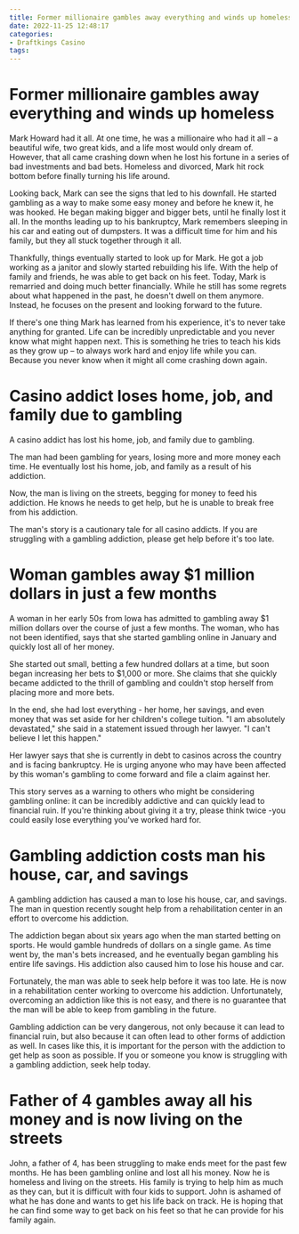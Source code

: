 ```yaml
---
title: Former millionaire gambles away everything and winds up homeless
date: 2022-11-25 12:48:17
categories:
- Draftkings Casino
tags:
---
```



#  Former millionaire gambles away everything and winds up homeless

Mark Howard had it all. At one time, he was a millionaire who had it all – a beautiful wife, two great kids, and a life most would only dream of. However, that all came crashing down when he lost his fortune in a series of bad investments and bad bets. Homeless and divorced, Mark hit rock bottom before finally turning his life around.

Looking back, Mark can see the signs that led to his downfall. He started gambling as a way to make some easy money and before he knew it, he was hooked. He began making bigger and bigger bets, until he finally lost it all. In the months leading up to his bankruptcy, Mark remembers sleeping in his car and eating out of dumpsters. It was a difficult time for him and his family, but they all stuck together through it all.

Thankfully, things eventually started to look up for Mark. He got a job working as a janitor and slowly started rebuilding his life. With the help of family and friends, he was able to get back on his feet. Today, Mark is remarried and doing much better financially. While he still has some regrets about what happened in the past, he doesn't dwell on them anymore. Instead, he focuses on the present and looking forward to the future.

If there's one thing Mark has learned from his experience, it's to never take anything for granted. Life can be incredibly unpredictable and you never know what might happen next. This is something he tries to teach his kids as they grow up – to always work hard and enjoy life while you can. Because you never know when it might all come crashing down again.

#  Casino addict loses home, job, and family due to gambling

A casino addict has lost his home, job, and family due to gambling.

The man had been gambling for years, losing more and more money each time. He eventually lost his home, job, and family as a result of his addiction.

Now, the man is living on the streets, begging for money to feed his addiction. He knows he needs to get help, but he is unable to break free from his addiction.

The man's story is a cautionary tale for all casino addicts. If you are struggling with a gambling addiction, please get help before it's too late.

#  Woman gambles away $1 million dollars in just a few months

A woman in her early 50s from Iowa has admitted to gambling away $1 million dollars over the course of just a few months. The woman, who has not been identified, says that she started gambling online in January and quickly lost all of her money.

She started out small, betting a few hundred dollars at a time, but soon began increasing her bets to $1,000 or more. She claims that she quickly became addicted to the thrill of gambling and couldn't stop herself from placing more and more bets.

In the end, she had lost everything - her home, her savings, and even money that was set aside for her children's college tuition. "I am absolutely devastated," she said in a statement issued through her lawyer. "I can't believe I let this happen."

Her lawyer says that she is currently in debt to casinos across the country and is facing bankruptcy. He is urging anyone who may have been affected by this woman's gambling to come forward and file a claim against her.

This story serves as a warning to others who might be considering gambling online: it can be incredibly addictive and can quickly lead to financial ruin. If you're thinking about giving it a try, please think twice -you could easily lose everything you've worked hard for.

#  Gambling addiction costs man his house, car, and savings

A gambling addiction has caused a man to lose his house, car, and savings. The man in question recently sought help from a rehabilitation center in an effort to overcome his addiction.

The addiction began about six years ago when the man started betting on sports. He would gamble hundreds of dollars on a single game. As time went by, the man's bets increased, and he eventually began gambling his entire life savings. His addiction also caused him to lose his house and car.

Fortunately, the man was able to seek help before it was too late. He is now in a rehabilitation center working to overcome his addiction. Unfortunately, overcoming an addiction like this is not easy, and there is no guarantee that the man will be able to keep from gambling in the future.

Gambling addiction can be very dangerous, not only because it can lead to financial ruin, but also because it can often lead to other forms of addiction as well. In cases like this, it is important for the person with the addiction to get help as soon as possible. If you or someone you know is struggling with a gambling addiction, seek help today.

#  Father of 4 gambles away all his money and is now living on the streets

John, a father of 4, has been struggling to make ends meet for the past few months. He has been gambling online and lost all his money. Now he is homeless and living on the streets. His family is trying to help him as much as they can, but it is difficult with four kids to support. John is ashamed of what he has done and wants to get his life back on track. He is hoping that he can find some way to get back on his feet so that he can provide for his family again.